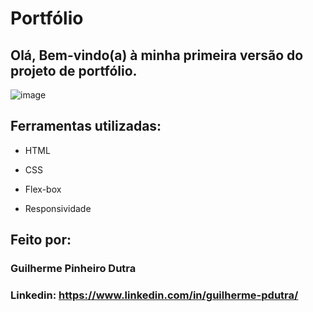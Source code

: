 # Portfólio 

## Olá, Bem-vindo(a) à minha primeira versão do projeto de portfólio.

![image](https://github.com/GuilhermePDutra/portifolio-versao-1/blob/main/img/Projeto-Portifolio.png?raw=true)

## Ferramentas utilizadas:

* HTML

* CSS

* Flex-box

* Responsividade

## Feito por:

### Guilherme Pinheiro Dutra

### Linkedin: https://www.linkedin.com/in/guilherme-pdutra/

